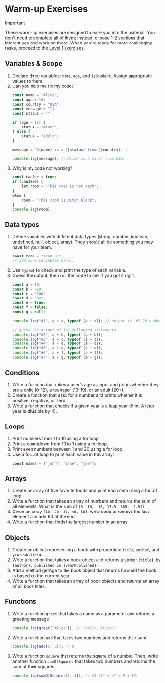 



# Warm-up Exercises
> [!IMPORTANT]
> These warm-up exercises are designed to ease you into the material. You don't need to complete all of them; instead, choose 1-2 sections that interest you and work on those. When you're ready for more challenging tasks, proceed to the [Level 1 exercises](./level1.md).


## Variables & Scope
1. Declare three variables: `name`, `age`, and `isStudent`. Assign appropriate values to them.
2. Can you help me fix my code?
    ``` js
    const name = "Alice";
    const age = 16;
    const country = "USA";
    const message = "";
    const status = "";

    if (age < 18) {
        status = "minor";
    } else {
        status = "adult";
    }

    message = `${name} is a ${status} from ${country}.`;

    console.log(message); // Alice is a minor from USA.
    ```
3. Why is my code not working?
    ```js
    const canSee = true;
    if (canISee) {
        let room = "This room is not dark";
    }
    else {
        room = "This room is pitch black";
    }
    console.log(room);
    ```


## Data types
1. Define variables with different data types (string, number, boolean, undefined, null, object, array). They should all be something you may have for your team.
    ```js
    const team = "Team 31";
    // add more variables here...
    ```
2. Use `typeof` to check and print the type of each variable.
3. Guess the output, then run the code to see if you got it right.
    ```js
    const a = 10;
    const b = -10;
    const c = "100"
    const d = "no";
    const e = true;
    const f = false;
    const g = null;

    console.log("#1", a + a, typeof (a + a)); // output is "#1 20 number"

    // guess the output of the following statements
    console.log("#2", a + b, typeof (a + b)); 
    console.log("#3", a + c, typeof (a + c));
    console.log("#4", a + d, typeof (a + d));
    console.log("#5", a + e, typeof (a + e));
    console.log("#6", a + f, typeof (a + f));
    console.log("#7", a + g, typeof (a + g));
    ```


## Conditions
1. Write a function that takes a user’s age as input and prints whether they are a child (0-12), a teenager (13-19), or an adult (20+).
2. Create a function that asks for a number and prints whether it is positive, negative, or zero.
3. Write a function that checks if a given year is a leap year (Hint: A leap year is divisible by 4).



## Loops
1. Print numbers from 1 to 10 using a for loop.
2. Print a countdown from 10 to 1 using a for loop.
2. Print even numbers between 1 and 20 using a for loop.
4. Use a for...of loop to print each value in this array:
    ```js
    const names = ["john", "jane", "joe"];
    ```



## Arrays
1. Create an array of five favorite foods and print each item using a for..of loop.
1. Write a function that takes an array of numbers and returns the sum of all elements. What is the sum of `[5, 10, -98, 17.5, 365, -2.5]`?
1. Given an array `[10, 20, 30, 40, 50]`, write code to remove the last element and add 60 at the end.
1. Write a function that finds the largest number in an array



## Objects
1. Create an object representing a book with properties: `title`, `author`, and `yearPublished`.
2. Write a function that takes a book object and returns a string: `{title} by {author}, published in {yearPublished}`.
3. Add a method getAge to the book object that returns how old the book is based on the current year.
4. Write a function that takes an array of book objects and returns an array of all book titles.


## Functions
1. Write a function `greet` that takes a name as a parameter and returns a greeting message
    ```js
    console.log(greet("Alice")); // "Hello, Alice!"
    ```
2. Write a function `add` that takes two numbers and returns their sum.
    ```js
    console.log(add(5, 3)); // 8
    ```
3. Write a function `square` that returns the square of a number. Then, write another function `sumOfSquares` that takes two numbers and returns the sum of their squares.
    ```js
    console.log(sumOfSquares(3, 4)); // 25 (3² + 4² = 9 + 16)
    ```